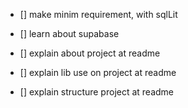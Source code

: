 - [] make minim requirement, with sqlLit

- [] learn about supabase

- [] explain about project at readme
- [] explain lib use on project at readme
- [] explain structure project at readme
